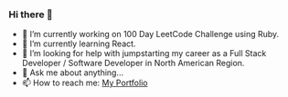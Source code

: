 ### Hi there 👋

- 🔭 I’m currently working on 100 Day LeetCode Challenge using Ruby.
- 🌱 I’m currently learning React.
- 🤔 I’m looking for help with jumpstarting my career as a Full Stack Developer / Software Developer in North American Region.
- 💬 Ask me about anything...
- 📫 How to reach me: [My Portfolio](https://www.arstanbekzholochu.com/)
